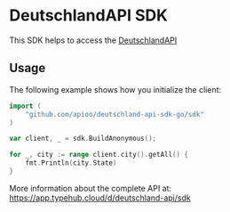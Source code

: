
# DeutschlandAPI SDK

This SDK helps to access the [DeutschlandAPI](https://deutschland-api.dev)

## Usage

The following example shows how you initialize the client:

```go
import (
	"github.com/apioo/deutschland-api-sdk-go/sdk"
)

var client, _ = sdk.BuildAnonymous();

for _, city := range client.city().getAll() {
    fmt.Println(city.State)
}

```

More information about the complete API at:
https://app.typehub.cloud/d/deutschland-api/sdk
